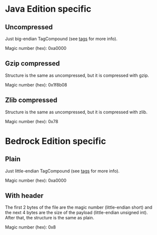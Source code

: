 # Java Edition specific
## Uncompressed
Just big-endian TagCompound (see [tags](./tag.md) for more info). 

Magic number (hex): 0xa0000

## Gzip compressed
Structure is the same as uncompressed, but it is compressed with gzip.

Magic number (hex): 0x1f8b08

## Zlib compressed
Structure is the same as uncompressed, but it is compressed with zlib.

Magic number (hex): 0x78

# Bedrock Edition specific
## Plain
Just little-endian TagCompound (see [tags](./tag.md) for more info).

Magic number (hex): 0xa0000

## With header
The first 2 bytes of the file are the magic number (little-endian short) and the next 4 bytes are the size of the payload (little-endian unsigned int). After that, the structure is the same as plain.

Magic number (hex): 0x8
